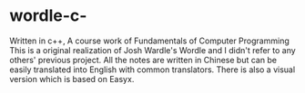 # wordle-c-
Written in c++, A course work of Fundamentals of Computer Programming
This is a original realization of Josh Wardle's Wordle and I didn't refer to any others' previous project.
All the notes are written in Chinese but can be easily translated into English with common translators.
There is also a visual version which is based on Easyx. 
